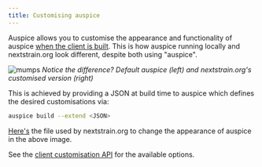 ```yaml
---
title: Customising auspice
---
```



Auspice allows you to customise the appearance and functionality of auspice [when the client is built](introduction/how-to-run.md#auspice-build).
This is how auspice running locally and nextstrain.org look different, despite both using "auspice". 


![mumps](assets/auspice-vs-nextstrain.png)
*Notice the difference? Default auspice (left) and nextstrain.org's customised version (right)*


This is achieved by providing a JSON at build time to auspice which defines the desired customisations via:
```bash
auspice build --extend <JSON>
```

[Here's](https://github.com/nextstrain/nextstrain.org/blob/master/auspice/client/config.json) the file used by nextstrain.org to change the appearance of auspice in the above image.


See the [client customisation API](customise-client/api.md) for the available options. 



